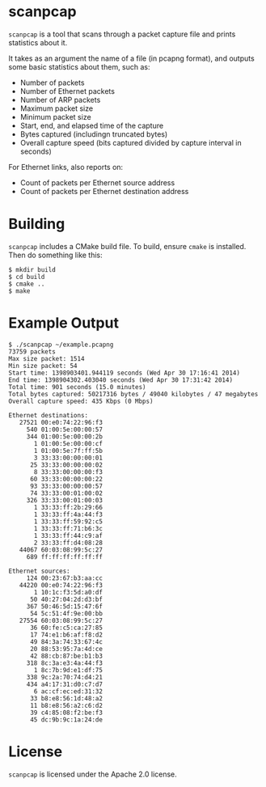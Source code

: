 scanpcap
========

`scanpcap` is a tool that scans through a packet capture file and prints
statistics about it.

It takes as an argument the name of a file (in pcapng format), and outputs
some basic statistics about them, such as:

 - Number of packets
 - Number of Ethernet packets
 - Number of ARP packets
 - Maximum packet size
 - Minimum packet size
 - Start, end, and elapsed time of the capture
 - Bytes captured (includingn truncated bytes)
 - Overall capture speed (bits captured divided by capture interval in seconds)

For Ethernet links, also reports on:
 - Count of packets per Ethernet source address
 - Count of packets per Ethernet destination address

Building
========

`scanpcap` includes a CMake build file. To build, ensure `cmake` is installed.
Then do something like this:

    $ mkdir build
    $ cd build
    $ cmake ..
    $ make

Example Output
==============

    $ ./scanpcap ~/example.pcapng
    73759 packets
    Max size packet: 1514
    Min size packet: 54
    Start time: 1398903401.944119 seconds (Wed Apr 30 17:16:41 2014)
    End time: 1398904302.403040 seconds (Wed Apr 30 17:31:42 2014)
    Total time: 901 seconds (15.0 minutes)
    Total bytes captured: 50217316 bytes / 49040 kilobytes / 47 megabytes
    Overall capture speed: 435 Kbps (0 Mbps)

    Ethernet destinations:
       27521 00:e0:74:22:96:f3
         540 01:00:5e:00:00:57
         344 01:00:5e:00:00:2b
           1 01:00:5e:00:00:cf
           1 01:00:5e:7f:ff:5b
           3 33:33:00:00:00:01
          25 33:33:00:00:00:02
           8 33:33:00:00:00:f3
          60 33:33:00:00:00:22
          93 33:33:00:00:00:57
          74 33:33:00:01:00:02
         326 33:33:00:01:00:03
           1 33:33:ff:2b:29:66
           1 33:33:ff:4a:44:f3
           1 33:33:ff:59:92:c5
           1 33:33:ff:71:b6:3c
           1 33:33:ff:44:c9:af
           2 33:33:ff:d4:08:28
       44067 60:03:08:99:5c:27
         689 ff:ff:ff:ff:ff:ff

    Ethernet sources:
         124 00:23:67:b3:aa:cc
       44220 00:e0:74:22:96:f3
           1 10:1c:f3:5d:a0:df
          50 40:27:04:2d:d3:bf
         367 50:46:5d:15:47:6f
          54 5c:51:4f:9e:00:bb
       27554 60:03:08:99:5c:27
          36 60:fe:c5:ca:27:85
          17 74:e1:b6:af:f8:d2
          49 84:3a:74:33:67:4c
          20 88:53:95:7a:4d:ce
          42 88:cb:87:be:b1:b3
         318 8c:3a:e3:4a:44:f3
           1 8c:7b:9d:e1:df:75
         338 9c:2a:70:74:d4:21
         434 a4:17:31:d0:c7:d7
           6 ac:cf:ec:ed:31:32
          33 b8:e8:56:1d:48:a2
          11 b8:e8:56:a2:c6:d2
          39 c4:85:08:f2:be:f3
          45 dc:9b:9c:1a:24:de

License
=======

`scanpcap` is licensed under the Apache 2.0 license.
